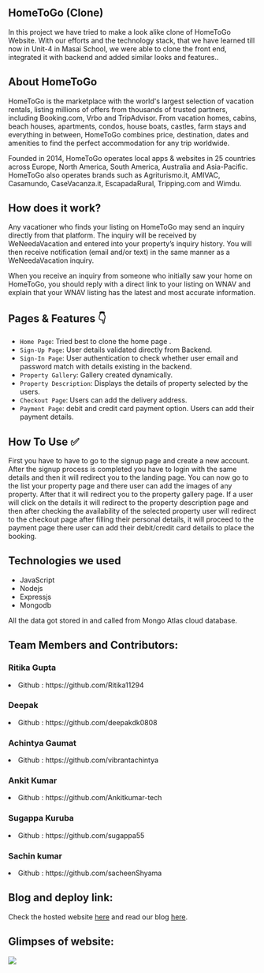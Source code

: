 ## HomeToGo (Clone)
In this project we have tried to make a look alike clone of HomeToGo Website. With our efforts and the technology stack, that we have learned till now in Unit-4 in Masai School, we were able to clone the front end, integrated it with backend and added similar looks and features..

## About HomeToGo
HomeToGo is the marketplace with the world's largest selection of vacation rentals, listing millions of offers from thousands of trusted partners, including Booking.com, Vrbo and TripAdvisor. From vacation homes, cabins, beach houses, apartments, condos, house boats, castles, farm stays and everything in between, HomeToGo combines price, destination, dates and amenities to find the perfect accommodation for any trip worldwide.

Founded in 2014, HomeToGo operates local apps & websites in 25 countries across Europe, North America, South America, Australia and Asia-Pacific. HomeToGo also operates brands such as Agriturismo.it, AMIVAC, Casamundo, CaseVacanza.it, EscapadaRural, Tripping.com and Wimdu.

## How does it work?
Any vacationer who finds your listing on HomeToGo may send an inquiry directly from that platform. The inquiry will be received by WeNeedaVacation and entered into your property’s inquiry history. You will then receive notification (email and/or text) in the same manner as a WeNeedaVacation inquiry.

When you receive an inquiry from someone who initially saw your home on HomeToGo, you should reply with a direct link to your listing on WNAV and explain that your WNAV listing has the latest and most accurate information.

## Pages & Features :point_down:

- `Home Page`: Tried best to clone the home page .
- `Sign-Up Page`: User details validated directly from Backend.
- `Sign-In Page`: User authentication to check whether user email and password match with details existing in the backend.
- `Property Gallery`: Gallery created dynamically.
- `Property Description`: Displays the details of property selected by the users.
- `Checkout Page`: Users can add the delivery address.
- `Payment Page`: debit and credit card payment option. Users can add their payment details.


## How To Use ✅

First you have to have to go to the signup page and create a new account. After the signup process is completed you have to login with the same details and then it will redirect you to the landing page. You can now go to the list your property page and there user can add the images of any property. After that it will redirect you to the property gallery page. If a user will click on the details it will redirect to the property description page and then after checking the availability of the selected property user will redirect to the checkout page after filling their personal details, it will proceed to the payment page there user can add their debit/credit card details to place the booking. 

## Technologies we used
<ul>
  <li>JavaScript</li>
  <li>Nodejs</li>
  <li>Expressjs</li>
  <li>Mongodb</li>
</ul>
All the data got stored in and called from Mongo Atlas cloud database.

## Team Members and Contributors:
<h3>Ritika Gupta</h3>
<li>Github : https://github.com/Ritika11294</li>
<h3>Deepak</h3>
<li>Github : https://github.com/deepakdk0808</li>
<h3>Achintya Gaumat</h3>
<li>Github : https://github.com/vibrantachintya</li>
<h3>Ankit Kumar</h3>
<li>Github : https://github.com/Ankitkumar-tech</li>
<h3>Sugappa Kuruba</h3>
<li>Github : https://github.com/sugappa55</li>
<h3>Sachin kumar</h3>
<li>Github : https://github.com/sacheenShyama</li>

## Blog and deploy link:


Check the hosted website [here](https://home2go-frontend-api.vercel.app/) and read our blog [here](https://medium.com/@vibrantachintya/hometogo-website-construct-week-unit-4-c2cd404624a3).

## Glimpses of website:

![](https://raw.githubusercontent.com/vibrantachintya/HomeToGo/master/images/screenshots.gif)
